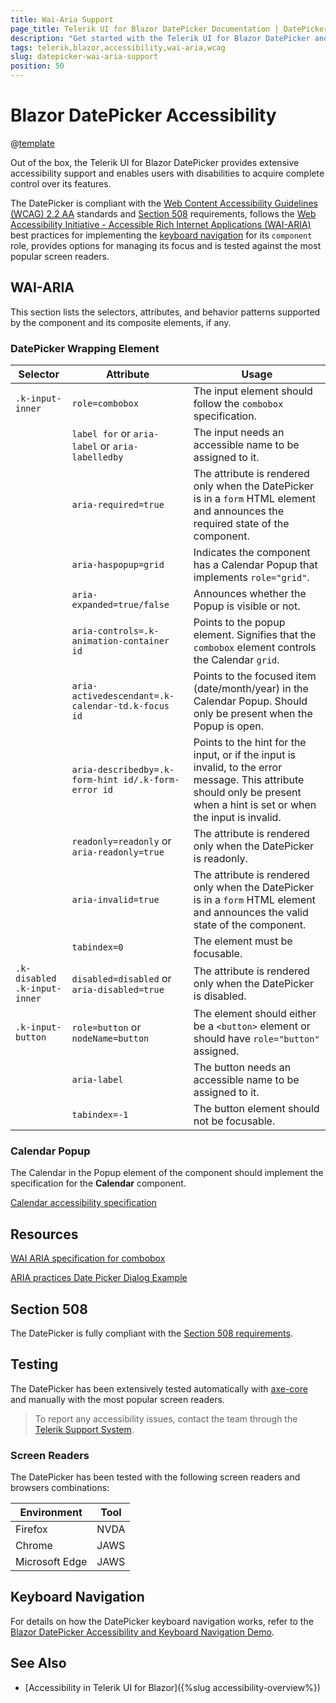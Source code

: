 ```yaml
---
title: Wai-Aria Support
page_title: Telerik UI for Blazor DatePicker Documentation | DatePicker Accessibility
description: "Get started with the Telerik UI for Blazor DatePicker and learn about its accessibility support for WAI-ARIA, Section 508, and WCAG 2.2."
tags: telerik,blazor,accessibility,wai-aria,wcag
slug: datepicker-wai-aria-support 
position: 50 
---
```


# Blazor DatePicker Accessibility

@[template](/_contentTemplates/common/parameters-table-styles.md#table-layout)



Out of the box, the Telerik UI for Blazor DatePicker provides extensive accessibility support and enables users with disabilities to acquire complete control over its features.


The DatePicker is compliant with the [Web Content Accessibility Guidelines (WCAG) 2.2 AA](https://www.w3.org/TR/WCAG22/) standards and [Section 508](https://www.section508.gov/) requirements, follows the [Web Accessibility Initiative - Accessible Rich Internet Applications (WAI-ARIA)](https://www.w3.org/WAI/ARIA/apg/) best practices for implementing the [keyboard navigation](#keyboard-navigation) for its `component` role, provides options for managing its focus and is tested against the most popular screen readers.

## WAI-ARIA


This section lists the selectors, attributes, and behavior patterns supported by the component and its composite elements, if any.

### DatePicker Wrapping Element

| Selector | Attribute | Usage |
| -------- | --------- | ----- |
| `.k-input-inner` | `role=combobox` | The input element should follow the `combobox` specification. |
|  | `label for` or `aria-label` or `aria-labelledby` | The input needs an accessible name to be assigned to it. |
|  | `aria-required=true` | The attribute is rendered only when the DatePicker is in a `form` HTML element and announces the required state of the component. |
|  | `aria-haspopup=grid` | Indicates the component has a Calendar Popup that implements `role="grid"`. |
|  | `aria-expanded=true/false` | Announces whether the Popup is visible or not. |
|  | `aria-controls=.k-animation-container id` | Points to the popup element. Signifies that the `combobox` element controls the Calendar `grid`. |
|  | `aria-activedescendant=.k-calendar-td.k-focus id` | Points to the focused item (date/month/year) in the Calendar Popup. Should only be present when the Popup is open. |
|  | `aria-describedby=.k-form-hint id/.k-form-error id` | Points to the hint for the input, or if the input is invalid, to the error message. This attribute should only be present when a hint is set or when the input is invalid. |
|  | `readonly=readonly` or `aria-readonly=true` | The attribute is rendered only when the DatePicker is readonly. |
|  | `aria-invalid=true` | The attribute is rendered only when the DatePicker is in a `form` HTML element and announces the valid state of the component. |
|  | `tabindex=0` | The element must be focusable. |
| `.k-disabled .k-input-inner` | `disabled=disabled` or `aria-disabled=true` | The attribute is rendered only when the DatePicker is disabled. |
| `.k-input-button` | `role=button` or `nodeName=button` | The element should either be a `<button>` element or should have `role="button"` assigned. |
|  | `aria-label` | The button needs an accessible name to be assigned to it. |
|  | `tabindex=-1` | The button element should not be focusable. |

### Calendar Popup


The Calendar in the Popup element of the component should implement the specification for the **Calendar** component.

[Calendar accessibility specification]({{calendar_a11y_link}})

## Resources

[WAI ARIA specification for combobox](https://www.w3.org/TR/wai-aria-1.2/#combobox)

[ARIA practices Date Picker Dialog Example](https://www.w3.org/WAI/ARIA/apg/example-index/dialog-modal/datepicker-dialog.html)

## Section 508


The DatePicker is fully compliant with the [Section 508 requirements](http://www.section508.gov/).

## Testing


The DatePicker has been extensively tested automatically with [axe-core](https://github.com/dequelabs/axe-core) and manually with the most popular screen readers.

> To report any accessibility issues, contact the team through the [Telerik Support System](https://www.telerik.com/account/support-center).

### Screen Readers


The DatePicker has been tested with the following screen readers and browsers combinations:

| Environment | Tool |
| ----------- | ---- |
| Firefox | NVDA |
| Chrome | JAWS |
| Microsoft Edge | JAWS |



## Keyboard Navigation

For details on how the DatePicker keyboard navigation works, refer to the [Blazor DatePicker Accessibility and Keyboard Navigation Demo](https://demos.telerik.com/blazor-ui/datepicker/keyboard-navigation).

## See Also

* [Accessibility in Telerik UI for Blazor]({%slug accessibility-overview%})